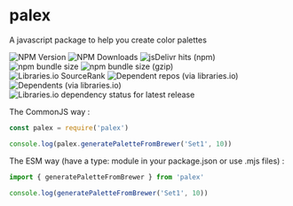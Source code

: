 # palex
A javascript package to help you create color palettes

![NPM Version](https://img.shields.io/npm/v/palex) ![NPM Downloads](https://img.shields.io/npm/dt/palex) ![jsDelivr hits (npm)](https://img.shields.io/jsdelivr/npm/hm/palex)  
![npm bundle size](https://img.shields.io/bundlephobia/minzip/palex) ![npm bundle size (gzip)](https://deno.bundlejs.com/badge?q=palex)  
![Libraries.io SourceRank](https://img.shields.io/librariesio/sourcerank/npm/palex) ![Dependent repos (via libraries.io)](https://img.shields.io/librariesio/dependent-repos/npm/palex) ![Dependents (via libraries.io)](https://img.shields.io/librariesio/dependents/npm/palex)  
![Libraries.io dependency status for latest release](https://img.shields.io/librariesio/release/npm/palex)

The CommonJS way :
```js
const palex = require('palex')

console.log(palex.generatePaletteFromBrewer('Set1', 10))
```

The ESM way (have a type: module in your package.json or use .mjs files) :
```js
import { generatePaletteFromBrewer } from 'palex'

console.log(generatePaletteFromBrewer('Set1', 10))
```
